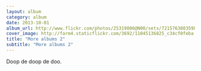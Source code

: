 ```yaml
---
layout: album
category: album
date: 2013-10-01
album_url: http://www.flickr.com/photos/25319806@N00/sets/72157638035987986/
cover_image: http://farm4.staticflickr.com/3692/11045136825_c34cf0feba.jpg
title: "More albums 2"
subtitle: "More albums 2"
---
```


Doop de doop de doo.